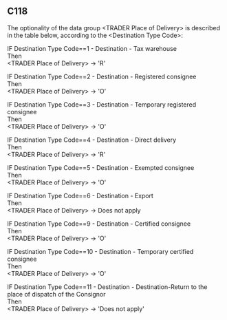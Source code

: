 ## C118
The optionality of the data group &lt;TRADER Place of Delivery&gt; is described in the table below, according to the &lt;Destination Type Code&gt;:  
   
IF Destination Type Code==1 - Destination - Tax warehouse  
Then  
&lt;TRADER Place of Delivery&gt; -&gt; 'R'  
   
IF Destination Type Code==2 - Destination - Registered consignee  
Then  
&lt;TRADER Place of Delivery&gt; -&gt; 'O'  
   
IF Destination Type Code==3 - Destination - Temporary registered consignee  
Then  
&lt;TRADER Place of Delivery&gt; -&gt; 'O'  
   
IF Destination Type Code==4 - Destination - Direct delivery  
Then  
&lt;TRADER Place of Delivery&gt; -&gt; 'R'  
   
IF Destination Type Code==5 - Destination - Exempted consignee  
Then  
&lt;TRADER Place of Delivery&gt; -&gt; 'O'  
   
IF Destination Type Code==6 - Destination - Export  
Then  
&lt;TRADER Place of Delivery&gt; -&gt; Does not apply  
   
IF Destination Type Code==9 - Destination - Certified consignee  
Then  
&lt;TRADER Place of Delivery&gt; -&gt; 'O'  
   
IF Destination Type Code==10 - Destination - Temporary certified consignee  
Then  
&lt;TRADER Place of Delivery&gt; -&gt; 'O'  
   
IF Destination Type Code==11 - Destination - Destination-Return to the place of dispatch of the Consignor  
Then  
&lt;TRADER Place of Delivery&gt; -&gt; 'Does not apply'
